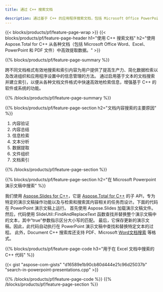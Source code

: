 ```yaml
---
title: 通过 C++ 搜索文档 

description: 通过基于 C++ 的应用程序搜索文档，包括 Microsoft Office PowerPoint、Excel、Word、PDF 等。
---
```


{{< blocks/products/pf/feature-page-wrap >}}
{{< blocks/products/pf/feature-page-header h1="使用 C++ 搜索文档" h2="使用 Aspose.Total for C++ 从各种文档（包括 Microsoft Office Word、Excel、PowerPoint 和 PDF 文件）中高效提取数据。" >}}

{{% blocks/products/pf/feature-page-summary %}}

跨不同文档格式有效地搜索和索引内容为用户提供了提高生产力、简化数据检索以及改进组织和应用程序设置中的信息管理的方法。 通过启用基于文本的文档搜索并建立索引，以便从各种文档文件格式中快速高效地检索信息，增强基于 C++ 的软件或系统的功能。

{{% /blocks/products/pf/feature-page-summary  %}}

{{% blocks/products/pf/feature-page-section  h2="文档内容搜索的主要原因" %}}

1. 内容验证 
1. 内容总结 
1. 信息检索
1. 文本分析
1. 数据提取 
1. 文件组织
1. 文档索引 



{{% /blocks/products/pf/feature-page-section %}}

{{% blocks/products/pf/feature-page-section  h2="在 Microsoft Powerpoint 演示文稿中搜索" %}}

我们使用 [Aspose.Slides for C++](https://products.aspose.com/slides/cpp/)，它是 [Aspose.Total for C++](https://products.aspose.com/total/cpp/) 的子 API，专为特定的演示文稿操作功能以及与检索和搜索其内容相关的任务而设计。下面的代码在 PowerPoint 演示文稿上运行。 首先使用 Aspose.Slides 加载演示文稿文件。 然后，代码使用 SlideUtil::FindAndReplaceText 函数查找并替换整个演示文稿中的文本，其中“true”参数指示区分大小写的匹配。 最后，它保存更新的演示文稿。因此，此代码自动执行在 PowerPoint 演示文稿中查找和替换特定文本的过程。 此外，Document C++ 搜索库还支持 PDF、Microsoft [Word文档搜索](https://products.aspose.com/total/cpp/search/word/) 等格式。

{{% blocks/products/pf/feature-page-code h3="用于在 Excel 文档中搜索的 C++ 代码" %}}

{{< gist "aspose-com-gists" "d16589e1b90cb80d444e21c96d25037b" "search-in-powerpoint-presentations.cpp" >}}

{{% /blocks/products/pf/feature-page-code  %}}
{{% /blocks/products/pf/feature-page-section %}}